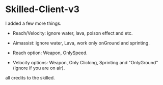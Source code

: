 # Skilled-Client-v3
I added a few more things.

- Reach/Velocity: ignore water, lava, poison effect and etc.

- Aimassist: ignore water, Lava, work only onGround and sprinting.

- Reach option: Weapon, OnlySpeed.

- Velocity options: Weapon, Only Clicking, Sprinting and "OnlyGround" (ignore if you are on air).




 all credits to the skilled.

